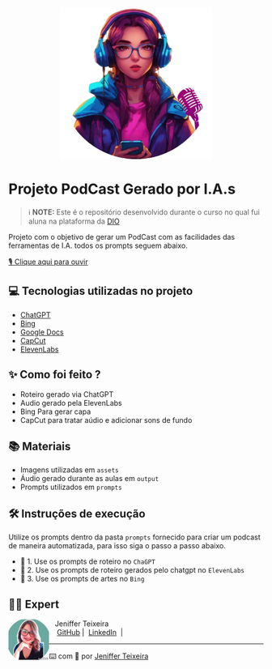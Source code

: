 <p align="center">
    <img width="300" src="https://github.com/jenifferteixeira/podcast-feitico-digital/blob/main/assets-git/banner.png">
</p>


# Projeto PodCast Gerado por I.A.s


 > ℹ️ **NOTE:** Este é o repositório desenvolvido durante o curso no qual fui aluna na plataforma da [DIO](https://dio.me)

Projeto com o objetivo de gerar um PodCast com as facilidades das ferramentas de I.A. todos os prompts seguem abaixo.

<a href="https://github.com/jenifferteixeira/podcast-feitico-digital/blob/main/output/ep%231.mp3"> 🎙 Clique aqui para ouvir</a>

## 💻 Tecnologias utilizadas no projeto

- [ChatGPT](https://chat.openai.com/) 
- [Bing](https://www.bing.com/chat?q=Microsoft+Copilot&FORM=hpcodx)
- [Google Docs](https://docs.google.com)
- [CapCut](https://www.capcut.com/pt-br/)
- [ElevenLabs](https://elevenlabs.io/)

## ✨ Como foi feito ?

- Roteiro gerado via ChatGPT
- Audio gerado pela ElevenLabs
- Bing Para gerar capa
- CapCut para tratar aúdio e adicionar sons de fundo

## 📚 Materiais

- Imagens utilizadas em `assets`
- Áudio gerado durante as aulas em `output`
- Prompts utilizados em `prompts`

## 🛠️ Instruções de execução

Utilize os prompts dentro da pasta `prompts` fornecido para criar um podcast de maneira automatizada, para isso siga o passo a passo abaixo.

- 🤖 1. Use os prompts de roteiro no `ChaGPT`
- 🤖 2. Use os prompts de roteiro gerados pelo chatgpt no  `ElevenLabs`
- 🤖 3. Use os prompts de artes no `Bing`
  

## 👨‍💻 Expert

<p>
    <img 
      align=left 
      margin=10 
      width=80 
      src="https://github.com/jenifferteixeira/podcast-feitico-digital/blob/main/assets-git/1707272285584.jpg"
    />
    <p>&nbsp&nbsp&nbspJeniffer Teixeira<br>
    &nbsp&nbsp&nbsp
    <a href="https://github.com/jenifferteixeira">
    GitHub</a>&nbsp;|&nbsp;
    <a href="www.linkedin.com/in/dev-jeniffer-teixeira/">LinkedIn</a>
&nbsp;|&nbsp;



---

⌨️ com 💙 por [Jeniffer Teixeira](www.linkedin.com/in/dev-jeniffer-teixeira)
